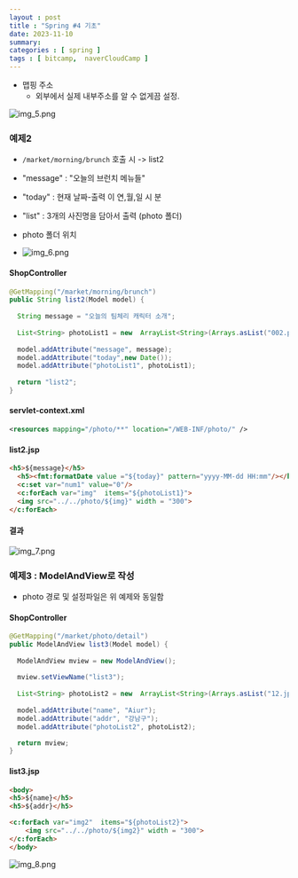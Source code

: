 ```yaml
---
layout : post
title : "Spring #4 기초"
date: 2023-11-10
summary: 
categories : [ spring ]
tags : [ bitcamp,  naverCloudCamp ]
---
```



* 맵핑 주소
  * 외부에서 실제 내부주소를 알 수 없게끔 설정.


![img_5.png](../../assets/images/2023-11-10-spring004/img_5.png)

### 예제2


* `/market/morning/brunch` 호출 시 -> list2
* "message" : "오늘의 브런치 메뉴들"
* "today" : 현재 날짜-출력 이 연,월,일 시 분
* "list" : 3개의 사진명을 담아서 출력 (photo 폴더)

* photo 폴더 위치
* ![img_6.png](../../assets/images/2023-11-10-spring004/img_6.png)

#### ShopController 

```java
@GetMapping("/market/morning/brunch")
public String list2(Model model) {
  
  String message = "오늘의 팀체리 캐릭터 소개";
  
  List<String> photoList1 = new  ArrayList<String>(Arrays.asList("002.png","003.png","004.png"));
  
  model.addAttribute("message", message);
  model.addAttribute("today",new Date());
  model.addAttribute("photoList1", photoList1); 
  
  return "list2";
}
```

#### servlet-context.xml 

```xml
<resources mapping="/photo/**" location="/WEB-INF/photo/" />
```

#### list2.jsp

```html
<h5>${message}</h5>
  <h5><fmt:formatDate value ="${today}" pattern="yyyy-MM-dd HH:mm"/></h5> 
  <c:set var="num1" value="0"/>
  <c:forEach var="img"  items="${photoList1}">
  <img src="../../photo/${img}" width = "300">
</c:forEach>
```

#### 결과

![img_7.png](../../assets/images/2023-11-10-spring004/img_7.png)

### 예제3 : ModelAndView로 작성

* photo 경로 및 설정파일은 위 예제와 동일함

#### ShopController 

```java
@GetMapping("/market/photo/detail")
public ModelAndView list3(Model model) {
  
  ModelAndView mview = new ModelAndView();
  
  mview.setViewName("list3");
  
  List<String> photoList2 = new  ArrayList<String>(Arrays.asList("12.jpg","25.jpg","28.jpg"));
      
  model.addAttribute("name", "Aiur");
  model.addAttribute("addr", "강남구");
  model.addAttribute("photoList2", photoList2); 

  return mview;
}
```

#### list3.jsp

```html
<body>
<h5>${name}</h5>
<h5>${addr}</h5>

<c:forEach var="img2"  items="${photoList2}">
	<img src="../../photo/${img2}" width = "300">
</c:forEach>
</body>
```

![img_8.png](../../assets/images/2023-11-10-spring004/img_8.png)

